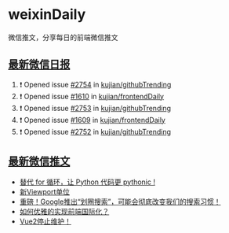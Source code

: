 # weixinDaily
微信推文，分享每日的前端微信推文

## [最新微信日报](https://github.com/kujian/weixinDaily/issues)

<!--START_SECTION:activity-->
1. ❗ Opened issue [#2754](https://github.com/kujian/githubTrending/issues/2754) in [kujian/githubTrending](https://github.com/kujian/githubTrending)
2. ❗ Opened issue [#1610](https://github.com/kujian/frontendDaily/issues/1610) in [kujian/frontendDaily](https://github.com/kujian/frontendDaily)
3. ❗ Opened issue [#2753](https://github.com/kujian/githubTrending/issues/2753) in [kujian/githubTrending](https://github.com/kujian/githubTrending)
4. ❗ Opened issue [#1609](https://github.com/kujian/frontendDaily/issues/1609) in [kujian/frontendDaily](https://github.com/kujian/frontendDaily)
5. ❗ Opened issue [#2752](https://github.com/kujian/githubTrending/issues/2752) in [kujian/githubTrending](https://github.com/kujian/githubTrending)
<!--END_SECTION:activity-->


## [最新微信推文](https://weixin.qdkfweb.cn/)

<!-- BLOG-POST-LIST:START -->
- [替代 for 循环，让 Python 代码更 pythonic !](https://weixin.qdkfweb.cn/39784.html)
- [新Viewport单位](https://weixin.qdkfweb.cn/39799.html)
- [重磅！Google推出“划圈搜索”，可能会彻底改变我们的搜索习惯！](https://weixin.qdkfweb.cn/39780.html)
- [如何优雅的实现前端国际化？](https://weixin.qdkfweb.cn/39786.html)
- [Vue2停止维护！](https://weixin.qdkfweb.cn/39755.html)
<!-- BLOG-POST-LIST:END -->